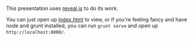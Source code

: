 This presentation uses
[reveal.js](https://github.com/hakimel/reveal.js) to do its work.

You can just open up [index.html](index.html) to view, or if you're
feeling fancy and have node and grunt installed, you can run `grunt
serve` and open up `http://localhost:8000/`.
